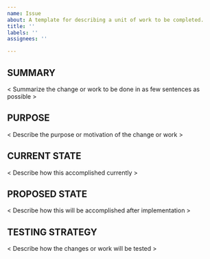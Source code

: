 ```yaml
---
name: Issue
about: A template for describing a unit of work to be completed.
title: ''
labels: ''
assignees: ''

---
```


## SUMMARY
< Summarize the change or work to be done in as few sentences as possible >

## PURPOSE
< Describe the purpose or motivation of the change or work >

## CURRENT STATE
< Describe how this accomplished currently >

## PROPOSED STATE
< Describe how this will be accomplished after implementation >

## TESTING STRATEGY
< Describe how the changes or work will be tested >

<!--
issue_labeler_regex_version=1
label_tags= #issue
--!>
